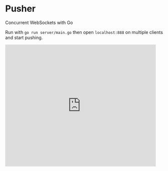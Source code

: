 Pusher
======

Concurrent WebSockets with Go

Run with `go run server/main.go` then open `localhost:888` on multiple clients and start pushing.

<iframe title="YouTube video player" width="480" height="390" src="https://www.youtube.com/watch?v=UxQJkof9_do" frameborder="0" allowfullscreen></iframe>
